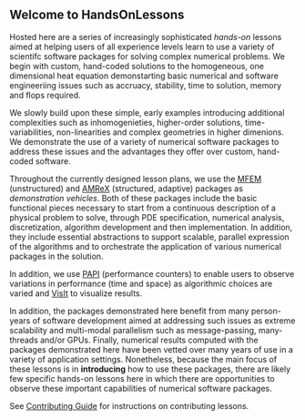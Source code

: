 ## Welcome to HandsOnLessons

Hosted here are a series of increasingly sophisticated _hands-on_ lessons aimed at helping
users of all experience levels learn to use a variety of scientifc software packages for
solving complex numerical problems. We begin with custom, hand-coded solutions to the
homogeneous, one dimensional heat equation demonstarting basic numerical and software engineeriing
issues such as accruacy, stability, time to solution, memory and flops required.

We slowly build upon
these simple, early examples introducing additional complexities such as inhomogenieties,
higher-order solutions, time-variabilities, non-linearities and complex geometries in higher
dimenions. We demonstrate the use of a variety of numerical software packages to address these
issues and the advantages they offer over custom, hand-coded software.

Throughout the currently designed lesson plans, we use the [MFEM](http://mfem.org) (unstructured)
and [AMReX](https://github.com/AMReX-Codes/AMReX-Codes.github.io) (structured, adaptive)
packages as _demonstration vehicles_. Both of these packages include the basic functional pieces
necessary to start from a continuous description of a physical problem to solve, through
PDE specification, numerical analysis, discretization, algorithm development and then implementation.
In addition, they include essential abstractions to support scalable, parallel expression
of the algorithms and to orchestrate the application of various numerical packages in the
solution.

In addition, we use [PAPI](http://icl.utk.edu/papi) (performance counters) to enable users to
observe variations in performance (time and space) as algorithmic choices are varied and
[VisIt](http://visit.llnl.gov) to visualize results.

In addition, the packages demonstrated here benefit from many person-years of software development
aimed at addressing such issues as extreme scalability and multi-modal parallelism such as message-passing,
many-threads and/or GPUs. Finally, numerical results computed with the packages demonstrated here have been vetted over
many years of use in a variety of application settings. Nonetheless, because the main focus of these
lessons is in **introducing** how to use these packages, there are likely few specific hands-on lessons
here in which there are opportunities to observe these important capabilities of numerical software packages. 

See [Contributing Guide](contribution_guide.md) for instructions on contributing lessons.

